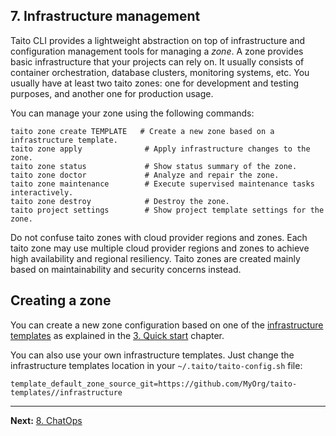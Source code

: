 ## 7. Infrastructure management

Taito CLI provides a lightweight abstraction on top of infrastructure and configuration management tools for managing a _zone_. A zone provides basic infrastructure that your projects can rely on. It usually consists of container orchestration, database clusters, monitoring systems, etc. You usually have at least two taito zones: one for development and testing purposes, and another one for production usage.

You can manage your zone using the following commands:

    taito zone create TEMPLATE   # Create a new zone based on a infrastructure template.
    taito zone apply              # Apply infrastructure changes to the zone.
    taito zone status             # Show status summary of the zone.
    taito zone doctor             # Analyze and repair the zone.
    taito zone maintenance        # Execute supervised maintenance tasks interactively.
    taito zone destroy            # Destroy the zone.
    taito project settings        # Show project template settings for the zone.

Do not confuse taito zones with cloud provider regions and zones. Each taito zone may use multiple cloud provider regions and zones to achieve high availability and regional resiliency. Taito zones are created mainly based on maintainability and security concerns instead.

## Creating a zone

You can create a new zone configuration based on one of the [infrastructure templates](https://taitounited.github.io/taito-cli/templates#infrastructure-templates) as explained in the [3. Quick start](03-quick-start.md) chapter.

You can also use your own infrastructure templates. Just change the infrastructure templates location in your `~/.taito/taito-config.sh` file:

```
template_default_zone_source_git=https://github.com/MyOrg/taito-templates//infrastructure
```

---

**Next:** [8. ChatOps](08-chatops.md)
